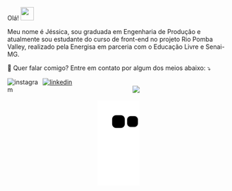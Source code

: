 Olá! <img src="https://media.giphy.com/media/hvRJCLFzcasrR4ia7z/giphy.gif" width="30px" height="30"></h3>

Meu nome é Jéssica, sou graduada em Engenharia de Produção e atualmente sou estudante do curso de front-end no projeto Rio Pomba Valley, realizado pela Energisa em parceria com o Educação Livre e Senai-MG.

<p align="left">
  💌 Quer falar comigo? Entre em contato por algum dos meios abaixo: ⤵️
</p>
<a href="https://www.instagram.com/jessica.csmelo/">
    <img align="left" width="80px" src="https://i.ibb.co/qkGSp1D/instagram.png" alt="instagram" style="vertical-align:top;">
  </a> 
  </a>
  <a href="https://www.linkedin.com/in/jessicamelo93/">
    <img width="80px" src="https://i.ibb.co/RyZx12b/linkedin.png" alt="linkedin" style="vertical-align:top;">
  
  <div align="center">
  <a href="https://github.com/JessicaCSMelo">
  <img height="180em" src="https://github-readme-stats.vercel.app/api?username=JessicaCSMelo&show_icons=true&theme=dark&include_all_commits=true&count_private=true"/>
  
  ![Snake animation](https://github.com/rafaballerini/rafaballerini/blob/output/github-contribution-grid-snake.svg)

